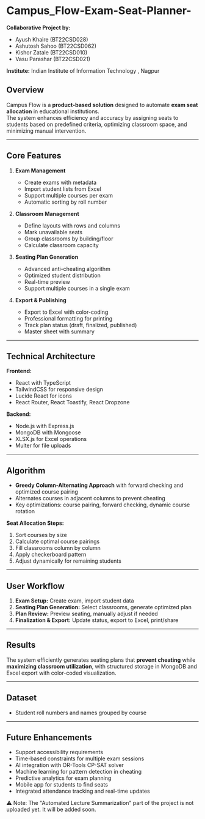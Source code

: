 # Campus_Flow-Exam-Seat-Planner-
**Collaborative Project by:**  
- Ayush Khaire (BT22CSD028)  
- Ashutosh Sahoo (BT22CSD062)  
- Kishor Zatale (BT22CSD010)  
- Vasu Parashar (BT22CSD021)


**Institute:** Indian Institute of Information Technology , Nagpur

  
## Overview
Campus Flow is a **product-based solution** designed to automate **exam seat allocation** in educational institutions.  
The system enhances efficiency and accuracy by assigning seats to students based on predefined criteria, optimizing classroom space, and minimizing manual intervention.

---

## Core Features
1. **Exam Management**
   - Create exams with metadata
   - Import student lists from Excel
   - Support multiple courses per exam
   - Automatic sorting by roll number

2. **Classroom Management**
   - Define layouts with rows and columns
   - Mark unavailable seats
   - Group classrooms by building/floor
   - Calculate classroom capacity

3. **Seating Plan Generation**
   - Advanced anti-cheating algorithm
   - Optimized student distribution
   - Real-time preview
   - Support multiple courses in a single exam

4. **Export & Publishing**
   - Export to Excel with color-coding
   - Professional formatting for printing
   - Track plan status (draft, finalized, published)
   - Master sheet with summary

---

## Technical Architecture
**Frontend:**  
- React with TypeScript  
- TailwindCSS for responsive design  
- Lucide React for icons  
- React Router, React Toastify, React Dropzone  

**Backend:**  
- Node.js with Express.js  
- MongoDB with Mongoose  
- XLSX.js for Excel operations  
- Multer for file uploads  

---

## Algorithm
- **Greedy Column-Alternating Approach** with forward checking and optimized course pairing  
- Alternates courses in adjacent columns to prevent cheating  
- Key optimizations: course pairing, forward checking, dynamic course rotation  

**Seat Allocation Steps:**  
1. Sort courses by size  
2. Calculate optimal course pairings  
3. Fill classrooms column by column  
4. Apply checkerboard pattern  
5. Adjust dynamically for remaining students  

---

## User Workflow
1. **Exam Setup:** Create exam, import student data  
2. **Seating Plan Generation:** Select classrooms, generate optimized plan  
3. **Plan Review:** Preview seating, manually adjust if needed  
4. **Finalization & Export:** Update status, export to Excel, print/share  

---

## Results
The system efficiently generates seating plans that **prevent cheating** while **maximizing classroom utilization**, with structured storage in MongoDB and Excel export with color-coded visualization.

---

## Dataset
- Student roll numbers and names grouped by course  

---

## Future Enhancements
- Support accessibility requirements  
- Time-based constraints for multiple exam sessions  
- AI integration with OR-Tools CP-SAT solver  
- Machine learning for pattern detection in cheating  
- Predictive analytics for exam planning  
- Mobile app for students to find seats  
- Integrated attendance tracking and real-time updates

⚠️ Note: The "Automated Lecture Summarization" part of the project is not uploaded yet. It will be added soon.

